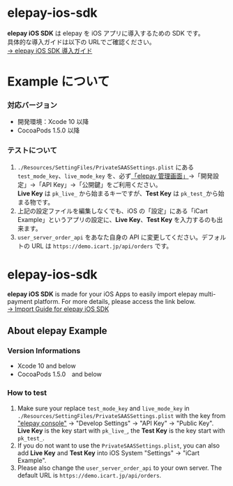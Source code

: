 # elepay-ios-sdk
**elepay iOS SDK** は elepay を iOS アプリに導入するための SDK です。  
具体的な導入ガイドは以下の URLでご確認ください。  
[→ elepay iOS SDK 導入ガイド](https://docs.elepay.io/docs/ios-sdk)

# Example について
### 対応バージョン
* 開発環境：Xcode 10 以降
* CocoaPods 1.5.0 以降

### テストについて
1. `./Resources/SettingFiles/PrivateSAASSettings.plist` にある `test_mode_key`、`live_mode_key` を、必ず[「elepay 管理画面」](https://admin.elepay.io)→「開発設定」→「API Key」→「公開鍵」をご利用ください。  
  **Live Key** は `pk_live_` から始まるキーですが、**Test Key** は `pk_test_`から始まる物です。
1. 上記の設定ファイルを編集しなくでも、iOS の「設定」にある「iCart Example」というアプリの設定に、**Live Key**、**Test Key** を入力するのも出来ます。
1. `user_server_order_api` をあなた自身の API に変更してください。デフォルトの URL は `https://demo.icart.jp/api/orders` です。

# elepay-ios-sdk
**elepay iOS SDK** is made for your iOS Apps to easily import elepay multi-payment platform. For more details, please access the link below.  
[→ Import Guide for elepay iOS SDK](https://docs.elepay.io/docs/ios-sdk)

## About elepay Example
### Version Informations
* Xcode 10 and below
* CocoaPods 1.5.0　and below

### How to test
1. Make sure your replace `test_mode_key` and `live_mode_key` in `./Resources/SettingFiles/PrivateSAASSettings.plist` with the key from ["elepay console"](https://admin.elepay.io) -> "Develop Settings" -> "API Key" -> "Public Key".  
  **Live Key** is the key start with `pk_live_`, the **Test Key** is the key start with `pk_test_`.
1. If you do not want to use the `PrivateSAASSettings.plist`, you can also add **Live Key** and **Test Key** into iOS System "Settings" -> "iCart Example".
1. Please also change the `user_server_order_api` to your own server. The default URL is `https://demo.icart.jp/api/orders`.

